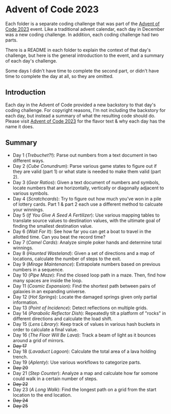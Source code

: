 # Advent of Code 2023

Each folder is a separate coding challenge that was part of the [Advent of Code 2023](https://adventofcode.com/2023) event. Like a traditional advent calendar, each day in December was a new coding challenge. In addition, each coding challenge had two parts.

There is a README in each folder to explain the context of that day's challenge, but here is the general introduction to the event, and a summary of each day's challenge.

Some days I didn't have time to complete the second part, or didn't have time to complete the day at all, so they are omitted.

## Introduction

Each day in the Advent of Code provided a new backstory to that day's coding challenge. For copyright reasons, I'm not including the backstory for each day, but instead a summary of what the resulting code should do. Please visit [Advent of Code 2023](https://adventofcode.com/2023) for the flavor text & why each day has the name it does.

## Summary

* Day 1 (*Trebuchet?!*): Parse out numbers from a text document in two different ways.
* Day 2 (*Cube Conundrum*): Parse various game states to figure out if they are valid (part 1) or what state is needed to make them valid (part 2).
* Day 3 (*Gear Ratios*): Given a text document of numbers and symbols, locate numbers that are horizontally, vertically or diagonally adjacent to various symbols.
* Day 4 (*Scratchcards*): Try to figure out how much you've won in a pile of lottery cards. Part 1 & part 2 each use a different method to calcuate your winnings.
* Day 5 (*If You Give A Seed A Fertilizer*): Use various mapping tables to translate source values to destination values, with the ultimate goal of finding the smallest destination value.
* Day 6 (*Wait For It*): See how far you can get a boat to travel in the allotted time. Can you beat the record time?
* Day 7 (*Camel Cards*): Analyze simple poker hands and determine total winnings.
* Day 8 (*Haunted Wasteland*): Given a set of directions and a map of locations, calculate the number of steps to the exit.
* Day 9 (*Mirage Maintenance*): Extrapolate numbers based on previous numbers in a sequence.
* Day 10 (*Pipe Maze*): Find the closed loop path in a maze. Then, find how many spaces are inside the loop.
* Day 11 (*Cosmic Expansion*): Find the shortest path between pairs of galaxies in an expanding universe.
* Day 12 (*Hot Springs*): Locate the damaged springs given only partial information.
* Day 13 (*Point of Incidence*): Detect reflections on multiple grids.
* Day 14 (*Parabolic Reflector Dish*): Repeatedly tilt a platform of "rocks" in different directions and calculate the load shift.
* Day 15 (*Lens Library*): Keep track of values in various hash buckets in order to calculate a final value.
* Day 16 (*The Floor Will Be Lava*): Track a beam of light as it bounces around a grid of mirrors.
* ~~Day 17~~
* Day 18 (*Lavaduct Lagoon*): Calculate the total area of a lava holding trench.
* Day 19 (*Aplenty*): Use various workflows to categorize parts.
* ~~Day 20~~
* Day 21 (*Step Counter*): Analyze a map and calculate how far somone could walk in a certain number of steps.
* ~~Day 22~~
* Day 23 (*A Long Walk*): Find the longest path on a grid from the start location to the end location.
* ~~Day 24~~
* ~~Day 25~~